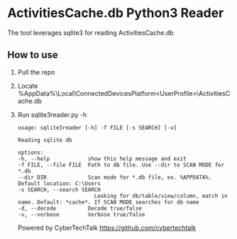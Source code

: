# ActivitiesCache.db Python3 Reader

The tool leverages sqlite3 for reading ActivitiesCache.db

## How to use

1. Pull the repo
2. Locate %AppData%\Local\ConnectedDevicesPlatform\<UserProfile>\ActivitiesCache.db
3. Run sqlite3reader.py -h

    ````
    usage: sqlite3reader [-h] -f FILE [-s SEARCH] [-v]

    Reading sqlite db

    options:
    -h, --help            show this help message and exit
    -f FILE, --file FILE  Path to db file. Use --dir to SCAN MODE for *.db
    --dir DIR             Scan mode for *.db file, ex. %APPDATA%. Default location: C:\Users
    -s SEARCH, --search SEARCH
                            Looking for db/table/view/column, match in name. Default: *cache*. If SCAN MODE searches for db name
    -d, --decode          Decode true/false
    -v, --verbose         Verbose true/false
    ````
    Powered by CyberTechTalk https://github.com/cybertechtalk
